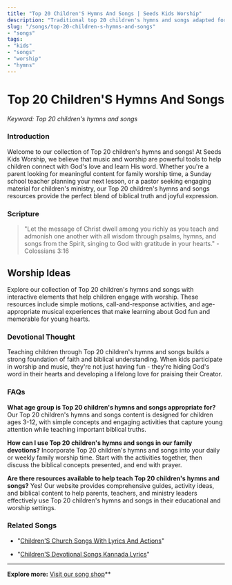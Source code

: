 ```yaml
---
title: "Top 20 Children'S Hymns And Songs | Seeds Kids Worship"
description: "Traditional top 20 children's hymns and songs adapted for young voices. Classic Christian music introducing children to timeless worship."
slug: "/songs/top-20-children-s-hymns-and-songs"
- "songs"
tags:
- "kids"
- "songs"
- "worship"
- "hymns"
---
```


# Top 20 Children'S Hymns And Songs

_Keyword: Top 20 children's hymns and songs_

### Introduction

Welcome to our collection of Top 20 children's hymns and songs! At Seeds Kids Worship, we believe that music and worship are powerful tools to help children connect with God's love and learn His word. Whether you're a parent looking for meaningful content for family worship time, a Sunday school teacher planning your next lesson, or a pastor seeking engaging material for children's ministry, our Top 20 children's hymns and songs resources provide the perfect blend of biblical truth and joyful expression.

### Scripture

> "Let the message of Christ dwell among you richly as you teach and admonish one another with all wisdom through psalms, hymns, and songs from the Spirit, singing to God with gratitude in your hearts." - Colossians 3:16

## Worship Ideas

Explore our collection of Top 20 children's hymns and songs with interactive elements that help children engage with worship. These resources include simple motions, call-and-response activities, and age-appropriate musical experiences that make learning about God fun and memorable for young hearts.

### Devotional Thought

Teaching children through Top 20 children's hymns and songs builds a strong foundation of faith and biblical understanding. When kids participate in worship and music, they're not just having fun - they're hiding God's word in their hearts and developing a lifelong love for praising their Creator.

### FAQs

**What age group is Top 20 children's hymns and songs appropriate for?**
Our Top 20 children's hymns and songs content is designed for children ages 3-12, with simple concepts and engaging activities that capture young attention while teaching important biblical truths.

**How can I use Top 20 children's hymns and songs in our family devotions?**
Incorporate Top 20 children's hymns and songs into your daily or weekly family worship time. Start with the activities together, then discuss the biblical concepts presented, and end with prayer.

**Are there resources available to help teach Top 20 children's hymns and songs?**
Yes! Our website provides comprehensive guides, activity ideas, and biblical content to help parents, teachers, and ministry leaders effectively use Top 20 children's hymns and songs in their educational and worship settings.

### Related Songs

- "[Children'S Church Songs With Lyrics And Actions](/songs/children-s-church-songs-with-lyrics-and-actions/)"

- "[Children'S Devotional Songs Kannada Lyrics](/songs/children-s-devotional-songs-kannada-lyrics/)"

---

**Explore more:** [Visit our song shop](https://seedskidsworship.com/shop)**

<!-- Schema Markup -->
<script type="application/ld+json">
{
  "@context": "https://schema.org",
  "@type": "MusicRecording",
  "name": "Top 20 Children'S Hymns And Songs",
  "byArtist": {
    "@type": "MusicGroup",
    "name": "Seeds Kids Worship"
  },
  "isFamilyFriendly": true,
  "url": "https://seedskidsworship.com/songs/top-20-children-s-hymns-and-songs/"
}
</script>